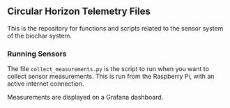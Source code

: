 ## Circular Horizon Telemetry Files
This is the repository for functions and scripts related to the sensor system of the biochar system.

### Running Sensors
The file  `collect_measurements.py` is the script to run when you want to collect sensor measurements. This is run from the Raspberry Pi, with an active internet connection.

Measurements are displayed on a Grafana dashboard.